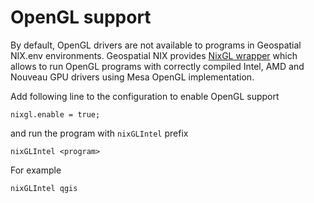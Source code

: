 # OpenGL support

By default, OpenGL drivers are not available to programs in Geospatial NIX.env
environments. Geospatial NIX provides
[NixGL wrapper](https://github.com/nix-community/nixGL) which allows to run
OpenGL programs with correctly compiled Intel, AMD and Nouveau GPU drivers using
Mesa OpenGL implementation.


Add following line to the configuration to enable OpenGL support

```
nixgl.enable = true;
```

and run the program with `nixGLIntel` prefix

```
nixGLIntel <program>
```

For example
```
nixGLIntel qgis
```
